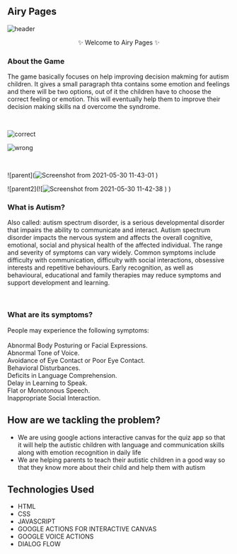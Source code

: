 ## Airy Pages 

![header](https://user-images.githubusercontent.com/56751927/120093900-daea8a80-c13a-11eb-962d-ec382efd2f93.png)


<p align="center">
    ✨ Welcome to Airy Pages ✨ <br />
    <h3>About the Game</h3>
  <p>The game basically focuses on help improving decision makming for autism children. It gives a small paragraph thta contains some
    emotion and feelings and there will be two options, out of it the children have to choose the correct feeling or emotion. This will 
    eventually help them to improve their decision making skills na d overcome the syndrome.
  </p>
  <br>
  
  ![correct](https://user-images.githubusercontent.com/56751927/120094001-6401c180-c13b-11eb-8321-edab76fac87b.png)
  <br>
  
  ![wrong](https://user-images.githubusercontent.com/56751927/120094007-6bc16600-c13b-11eb-9042-7985203a277f.png)
  
   <br>
   
   ![parent](![Screenshot from 2021-05-30 11-43-01](https://user-images.githubusercontent.com/74637789/120094154-5a2c8e00-c13c-11eb-9b9d-784107df0452.png)
)

![parent2](![![Screenshot from 2021-05-30 11-42-38](https://user-images.githubusercontent.com/74637789/120094165-74ff0280-c13c-11eb-9915-06f52eb4099c.png)
)
)
  <h3>What is Autism?</h3>
  <p>Also called: autism spectrum disorder, is a serious developmental disorder that impairs the ability to communicate and interact.
    Autism spectrum disorder impacts the nervous system and affects the overall cognitive, emotional, social and physical health of the affected individual.
    The range and severity of symptoms can vary widely. Common symptoms include difficulty with communication, difficulty with social interactions, obsessive interests and repetitive behaviours.
    Early recognition, as well as behavioural, educational and family therapies may reduce symptoms and support development and learning.
  </p>
  <br>
  
  <h3>What are its symptoms?</h3>
  <p>
    People may experience the following symptoms: <br>
    <br>
    Abnormal Body Posturing or Facial Expressions.<br>
    Abnormal Tone of Voice.<br>
    Avoidance of Eye Contact or Poor Eye Contact.<br>
    Behavioral Disturbances.<br>
    Deficits in Language Comprehension.<br>
    Delay in Learning to Speak.<br>
    Flat or Monotonous Speech.<br>
    Inappropriate Social Interaction.<br>

</p>

## How are we tackling the problem? 

- We are using google actions interactive canvas for the quiz app so that it will help the autistic children with language and communication skills along with emotion recognition in daily life
- We are helping parents to teach their autistic children in a good way so that they know more about their child and help them with autism

## Technologies Used 

- HTML
- CSS 
- JAVASCRIPT
- GOOGLE ACTIONS FOR INTERACTIVE CANVAS
- GOOGLE VOICE ACTIONS
- DIALOG FLOW
